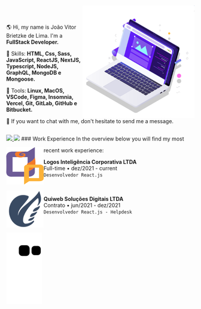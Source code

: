 <!--<img src="https://raw.githubusercontent.com/MicaelliMedeiros/micaellimedeiros/master/image/computer-illustration.png" min-width="400px" max-width="400px" width="400px" align="right" alt="Computador iuriCode">-->

<img src="pc.svg" min-width="300px" max-width="300px" width="300px" align="right" alt="Computador">
<br/>
<br/>
<p align="left"> 
  🌎 Hi, my name is João Vitor Brietzke de Lima. I'm a <strong>FullStack Developer.</strong>
</p>

<p align="left">
  🦄 Skills: <strong>HTML, Css, Sass, JavaScript, ReactJS, NextJS, Typescript, NodeJS, GraphQL, MongoDB e Mongoose.</strong>
</p>

<p align="left">
  💼 Tools: <strong>Linux, MacOS, VSCode, Figma, Insomnia, Vercel, Git, GitLab, GitHub e Bitbucket.</strong>
</p>

<p align="left">
  💌 If you want to chat with me, don't hesitate to send me a message.
</p>

<div style="
    display: inline-flex;
">
  <div>
    <p align="left">
      <a href="https://www.upwork.com/freelancers/~018ea73575e64d2ca4" alt="UpWork">
        <img src="https://img.shields.io/badge/-UPWORK-1C1C1C?style=for-the-badge&logo=upWork&logoColor=#108a00&link=https://www.upwork.com/in/iuricode"/>
      </a>
      <a href="https://www.linkedin.com/in/jo%C3%A3o-vitor-brietzke-de-lima-804a60209/" alt="Linkedin">
        <img src="https://img.shields.io/badge/-Linkedin-1C1C1C?style=for-the-badge&logo=Linkedin&logoColor=00FFFF&link=https://www.linkedin.com/in/iuricode"/>
      </a>
    </p>
    </div>
      
</div>
### Work Experience
In the overview below you will find my most recent work experience:

<img align="left" height="100px" width="100px" alt="Logos logo" src="logos_logo.svg"/>

**Logos Inteligência Corporativa LTDA** \
Full-time  •  dez/2021 - current \
`Desenvolvedor React.js`
<br/>
<br/>
<br/>
<img align="left" height="100px" width="100px" alt="Quiweb logo" src="quiweb_logo.svg"/>

**Quiweb Soluções Digitais LTDA** \
Contrato  •  jun/2021 - dez/2021 \
`Desenvolvedor React.js - Helpdesk`
<br/>
<br/>
<br/>

![Snake animation](https://github.com/JoaoVitorLima242/JoaoVitorLima242/blob/output/github-contribution-grid-snake.svg)
